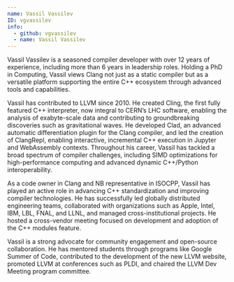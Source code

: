 ```yaml
---
name: Vassil Vassilev
ID: vgvassilev
info:
  - github: vgvassilev
  - name: Vassil Vassilev
---
```


Vassil Vassilev is a seasoned compiler developer with over 12 years of
experience, including more than 6 years in leadership roles. Holding a PhD in
Computing, Vassil views Clang not just as a static compiler but as a versatile
platform supporting the entire C++ ecosystem through advanced tools and
capabilities.

Vassil has contributed to LLVM since 2010. He created Cling, the first fully
featured C++ interpreter, now integral to CERN’s LHC software, enabling the
analysis of exabyte-scale data and contributing to groundbreaking discoveries
such as gravitational waves. He developed Clad, an advanced automatic
differentiation plugin for the Clang compiler, and led the creation of
ClangRepl, enabling interactive, incremental C++ execution in Jupyter and
WebAssembly contexts. Throughout his career, Vassil has tackled a broad spectrum
of compiler challenges, including SIMD optimizations for high-performance
computing and advanced dynamic C++/Python interoperability.

As a code owner in Clang and NB representative in ISOCPP, Vassil has played an
active role in advancing C++ standardization and improving compiler
technologies. He has successfully led globally distributed engineering teams,
collaborated with organizations such as Apple, Intel, IBM, LBL, FNAL, and LLNL,
and managed cross-institutional projects. He hosted a cross-vendor meeting
focused on development and adoption of the C++ modules feature.

Vassil is a strong advocate for community engagement and open-source
collaboration. He has mentored students through programs like Google Summer of
Code, contributed to the development of the new LLVM website, promoted LLVM at
conferences such as PLDI, and chaired the LLVM Dev Meeting program committee.
